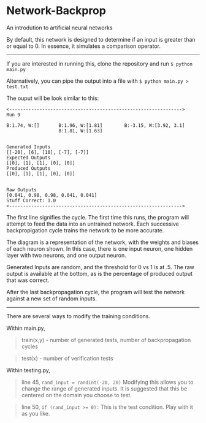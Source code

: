 # Network-Backprop
An introdution to artificial neural networks

By default, this network is designed to determine if an input is greater than or equal to 0. In essence, it simulates a comparison operator.

---

If you are interested in running this, clone the repository and run `$ python main.py`

Alternatively, you can pipe the output into a file with `$ python main.py > test.txt`


The ouput will be look similar to this:

```
<--------------------------------------------------------------->
Run 9

B:1.74, W:[]       B:1.96, W:[1.81]        B:-3.15, W:[3.92, 3.1]
                   B:1.81, W:[1.63]                       


Generated Inputs
[[-20], [6], [10], [-7], [-7]]
Expected Outputs
[[0], [1], [1], [0], [0]]
Produced Outputs
[[0], [1], [1], [0], [0]]


Raw Outputs
[0.041, 0.98, 0.98, 0.041, 0.041]
Stuff Correct: 1.0
<--------------------------------------------------------------->
```

The first line signifies the cycle. The first time this runs, the program will attempt to feed the data into an untrained network. Each successive backpropigation cycle trains the network to be more accurate.

The diagram is a representation of the network, with the weights and biases of each neuron shown. In this case, there is one input neuron, one hidden layer with two neurons, and one output neuron.

Generated Inputs are random, and the threshold for 0 vs 1 is at .5. The raw output is available at the bottom, as is the percentage of produced output that was correct.

After the last backpropagation cycle, the program will test the network against a new set of random inputs.


---

There are several ways to modify the training conditions.

Within main.py,

>	train(x,y) - number of generated tests, number of backpropagation cycles
	
>	test(x) - number of verification tests

Within testing.py,

>	line 45, `rand_input = randint(-20, 20)`
>	Modifying this allows you to change the range of generated inputs. It is suggested that this be centered on the domain you choose to test.
	
>	line 50, `if (rand_input >= 0):`
>	This is the test condition. Play with it as you like.
